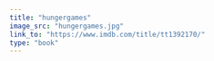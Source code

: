 ```yaml
---
title: "hungergames"
image_src: "hungergames.jpg"
link_to: "https://www.imdb.com/title/tt1392170/"
type: "book"
---
```

